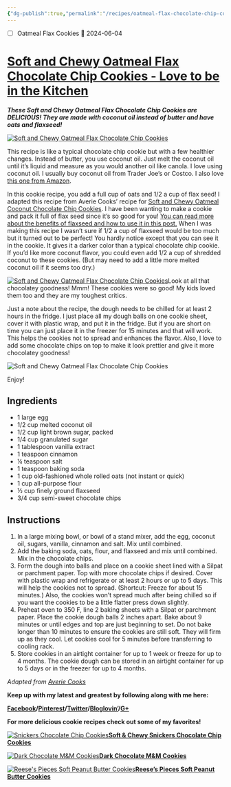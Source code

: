 ```yaml
---
{"dg-publish":true,"permalink":"/recipes/oatmeal-flax-chocolate-chip-cookies/","tags":["Recipes"],"noteIcon":"","created":"2024-03-10T19:07:00","updated":"2024-03-10 19:07"}
---
```


- [ ] Oatmeal Flax Cookies 🛫 2024-06-04

# [Soft and Chewy Oatmeal Flax Chocolate Chip Cookies - Love to be in the Kitchen](https://lovetobeinthekitchen.com/2014/08/12/soft-chewy-oatmeal-flax-chocolate-chip-cookie/)

***These Soft and Chewy Oatmeal Flax Chocolate Chip Cookies are DELICIOUS! They are made with coconut oil instead of butter and have oats and flaxseed!***

[![Soft and Chewy Oatmeal Flax Chocolate Chip Cookies](https://www.lovetobeinthekitchen.com/wp-content/uploads/2014/05/Soft-and-Chewy-Oatmeal-Flax-Chocolate-Chip-Cookies2-768x1024.jpg)](https://www.lovetobeinthekitchen.com/wp-content/uploads/2014/05/Soft-and-Chewy-Oatmeal-Flax-Chocolate-Chip-Cookies2.jpg)

This recipe is like a typical chocolate chip cookie but with a few healthier changes. Instead of butter, you use coconut oil. Just melt the coconut oil until it’s liquid and measure as you would another oil like canola. I love using coconut oil. I usually buy coconut oil from Trader Joe’s or Costco. I also love [this one from Amazon](https://amzn.to/3QdurDH). 

In this cookie recipe, you add a full cup of oats and 1/2 a cup of flax seed! I adapted this recipe from Averie Cooks’ recipe for [Soft and Chewy Oatmeal Coconut Chocolate Chip Cookies](http://www.averiecooks.com/2013/12/soft-and-chewy-oatmeal-coconut-chocolate-chip-cookies.html). I have been wanting to make a cookie and pack it full of flax seed since it’s so good for you! [You can read more about the benefits of flaxseed and how to use it in this post.](https://lovetobeinthekitchen.com/2012/01/12/flax-seed/) When I was making this recipe I wasn’t sure if 1/2 a cup of flaxseed would be too much but it turned out to be perfect! You hardly notice except that you can see it in the cookie. It gives it a darker color than a typical chocolate chip cookie. If you’d like more coconut flavor, you could even add 1/2 a cup of shredded coconut to these cookies. (But may need to add a little more melted coconut oil if it seems too dry.)

[![Soft and Chewy Oatmeal Flax Chocolate Chip Cookies](https://www.lovetobeinthekitchen.com/wp-content/uploads/2014/05/IMG_6964-1024x768.jpg)](https://www.lovetobeinthekitchen.com/wp-content/uploads/2014/05/IMG_6964.jpg)Look at all that chocolatey goodness! Mmm! These cookies were so good! My kids loved them too and they are my toughest critics.

Just a note about the recipe, the dough needs to be chilled for at least 2 hours in the fridge. I just place all my dough balls on one cookie sheet, cover it with plastic wrap, and put it in the fridge. But if you are short on time you can just place it in the freezer for 15 minutes and that will work. This helps the cookies not to spread and enhances the flavor. Also, I love to add some chocolate chips on top to make it look prettier and give it more chocolatey goodness!

![Soft and Chewy Oatmeal Flax Chocolate Chip Cookies](https://www.lovetobeinthekitchen.com/wp-content/uploads/2014/05/zz-1024x768.jpg)

Enjoy!

## Ingredients

-   1 large egg
-   1/2 cup melted coconut oil
-   1/2 cup light brown sugar, packed
-   1/4 cup granulated sugar
-   1 tablespoon vanilla extract
-   1 teaspoon cinnamon
-   ¼ teaspoon salt
-   1 teaspoon baking soda
-   1 cup old-fashioned whole rolled oats (not instant or quick)
-   1 cup all-purpose flour
-   ½ cup finely ground flaxseed
-   3/4 cup semi-sweet chocolate chips

## Instructions

1.  In a large mixing bowl, or bowl of a stand mixer, add the egg, coconut oil, sugars, vanilla, cinnamon and salt. Mix until combined.
2.  Add the baking soda, oats, flour, and flaxseed and mix until combined. Mix in the chocolate chips.
3.  Form the dough into balls and place on a cookie sheet lined with a Silpat or parchment paper. Top with more chocolate chips if desired. Cover with plastic wrap and refrigerate or at least 2 hours or up to 5 days. This will help the cookies not to spread. (Shortcut: Freeze for about 15 minutes.) Also, the cookies won’t spread much after being chilled so if you want the cookies to be a little flatter press down slightly.
4.  Preheat oven to 350 F, line 2 baking sheets with a Silpat or parchment paper. Place the cookie dough balls 2 inches apart. Bake about 9 minutes or until edges and top are just beginning to set. Do not bake longer than 10 minutes to ensure the cookies are still soft. They will firm up as they cool. Let cookies cool for 5 minutes before transferring to cooling rack.
5.  Store cookies in an airtight container for up to 1 week or freeze for up to 4 months. The cookie dough can be stored in an airtight container for up to 5 days or in the freezer for up to 4 months.

*Adapted from [Averie Cooks](http://www.averiecooks.com/2013/12/soft-and-chewy-oatmeal-coconut-chocolate-chip-cookies.html)*

**Keep up with my latest and greatest by following along with me here:**

**[Facebook](https://www.facebook.com/LoveToBeInTheKitchen)/[Pinterest](http://www.pinterest.com/bblad/)/[Twitter](https://twitter.com/love_thekitchen)/[Bloglovin’](http://www.bloglovin.com/en/blog/10816423)/[G+](https://plus.google.com/u/0/100416216154312997680/posts)**

**For more delicious cookie recipes check out some of my favorites!**

[![Snickers Chocolate Chip Cookies](https://www.lovetobeinthekitchen.com/wp-content/uploads/2014/05/Snickers-Chocolate-Chip-Cookies2-768x1024.jpg)](https://www.lovetobeinthekitchen.com/wp-content/uploads/2014/05/Snickers-Chocolate-Chip-Cookies2.jpg)[**Soft & Chewy Snickers Chocolate Chip Cookies**](https://www.lovetobeinthekitchen.com/2014/05/06/soft-chewy-snickers-chocolate-chip-cookies/)

[![Dark Chocolate M&M Cookies](https://www.lovetobeinthekitchen.com/wp-content/uploads/2014/03/Dark-Chocolate-MM-Cookies-112-710x1024.jpg)](https://www.lovetobeinthekitchen.com/wp-content/uploads/2014/03/Dark-Chocolate-MM-Cookies-112.jpg)[**Dark Chocolate M&M Cookies**](https://www.lovetobeinthekitchen.com/2014/03/18/dark-chocolate-mm-cookies/)

[![Reese's Pieces Soft Peanut Butter Cookies](https://www.lovetobeinthekitchen.com/wp-content/uploads/2013/10/Reeses-Pieces-Soft-Peanut-Butter-Cookies-3-1024x768.jpg)](https://www.lovetobeinthekitchen.com/wp-content/uploads/2013/10/Reeses-Pieces-Soft-Peanut-Butter-Cookies-3.jpg)**[Reese’s Pieces Soft Peanut Butter Cookies](https://www.lovetobeinthekitchen.com/2013/10/30/reeses-pieces-soft-peanut-butter-cookies/)**